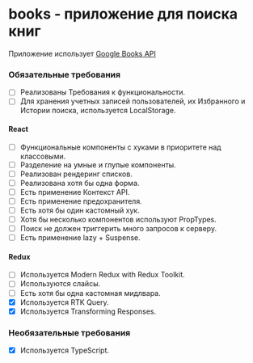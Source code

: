 # books - приложение для поиска книг

Приложение использует [Google Books API](https://developers.google.com/books)

### Обязательные требования

- [ ] Реализованы Требования к функциональности.
- [ ] Для хранения учетных записей пользователей, их Избранного и Истории поиска, используется LocalStorage.

#### React

- [ ] Функциональные компоненты c хуками в приоритете над классовыми.
- [ ] Разделение на умные и глупые компоненты.
- [ ] Реализован рендеринг списков.
- [ ] Реализована хотя бы одна форма.
- [ ] Есть применение Контекст API.
- [ ] Есть применение предохранителя.
- [ ] Есть хотя бы один кастомный хук.
- [ ] Хотя бы несколько компонентов используют PropTypes.
- [ ] Поиск не должен триггерить много запросов к серверу.
- [ ] Есть применение lazy + Suspense.

#### Redux

- [ ] Используется Modern Redux with Redux Toolkit.
- [ ] Используются слайсы.
- [ ] Есть хотя бы одна кастомная мидлвара.
- [x] Используется RTK Query.
- [x] Используется Transforming Responses.

### Необязательные требования

- [x] Используется TypeScript.
